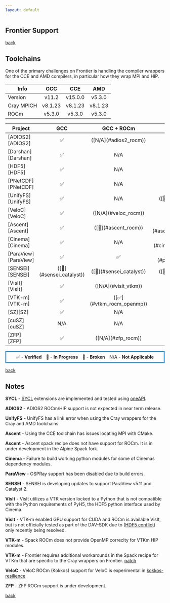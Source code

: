 ```yaml
---
layout: default
---
```


## Frontier Support

[back](./)

## Toolchains

One of the primary challenges on Frontier is handling the compiler wrappers
for the CCE and AMD compilers, in particular how they wrap MPI and HIP.

<table class="toolchain_table">
  <thead>
    <tr>
      <th>Info</th>
      <th style="text-align: center">GCC</th>
      <th style="text-align: center">CCE</th>
      <th style="text-align: center">AMD</th>
    </tr>
  </thead>
  <tbody>
    <tr>
      <td>
        Version
      </td>  <!-- Info -->
      <td style="text-align: center">v11.2</td>  <!-- GCC -->
      <td style="text-align: center">v15.0.0</td>  <!-- CCE -->
      <td style="text-align: center">v5.3.0</td>  <!-- AMD -->
    </tr>
    <tr>
      <td>
        Cray MPICH
      </td>  <!-- Info -->
      <td style="text-align: center">v8.1.23</td>  <!-- GCC -->
      <td style="text-align: center">v8.1.23</td>  <!-- CCE -->
      <td style="text-align: center">v8.1.23</td>  <!-- AMD -->
    </tr>
    <tr>
      <td>
        ROCm
      </td>  <!-- Info -->
      <td style="text-align: center">v5.3.0</td>  <!-- GCC -->
      <td style="text-align: center">v5.3.0</td>  <!-- CCE -->
      <td style="text-align: center">v5.3.0</td>  <!-- AMD -->
    </tr>
  </tbody>
</table>

<table class="status_table">
  <thead>
    <tr>
      <th>Project</th>
      <th style="text-align: center">GCC</th>
      <th style="text-align: center">GCC + ROCm</th>
      <th style="text-align: center">CCE</th>
      <th style="text-align: center">CCE + ROCm</th>
      <th style="text-align: center">AMD</th>
      <th style="text-align: center">AMD + ROCm</th>
    </tr>
  </thead>
  <tbody>
    <tr>
      <td markdown="span">
        [ADIOS2][ADIOS2]
      </td>
      <td class="verified" style="text-align: center">✅</td><!-- GCC -->
      <td class="na" style="text-align: center" markdown="span">([N/A](#adios2_rocm))</td><!-- GCC + ROCm -->
      <td class="verified" style="text-align: center">✅</td><!-- CCE -->
      <td class="na" style="text-align: center" markdown="span">([N/A](#adios2_rocm))</td><!-- CCE + ROCm -->
      <td class="verified" style="text-align: center">✅</td><!-- AMD -->
      <td class="na" style="text-align: center" markdown="span">([N/A](#adios2_rocm))</td><!-- AMD + ROCm -->
    </tr>
    <tr>
      <td markdown="span">
        [Darshan][Darshan]
      </td>
      <td class="verified" style="text-align: center">✅</td><!-- GCC -->
      <td class="na" style="text-align: center">N/A</td><!-- GCC + ROCm -->
      <td class="verified" style="text-align: center">✅</td><!-- CCE -->
      <td class="na" style="text-align: center">N/A</td><!-- CCE + ROCm -->
      <td class="verified" style="text-align: center">✅</td><!-- AMD -->
      <td class="na" style="text-align: center">N/A</td><!-- AMD + ROCm -->
    </tr>
    <tr>
      <td markdown="span">
        [HDF5][HDF5]
      </td>
      <td class="verified" style="text-align: center">✅</td><!-- GCC -->
      <td class="na" style="text-align: center">N/A</td><!-- GCC + ROCm -->
      <td class="verified" style="text-align: center">✅</td><!-- CCE -->
      <td class="na" style="text-align: center">N/A</td><!-- CCE + ROCm -->
      <td class="verified" style="text-align: center">✅</td><!-- AMD -->
      <td class="na" style="text-align: center">N/A</td><!-- AMD + ROCm -->
    </tr>
    <tr>
      <td markdown="span">
        [PNetCDF][PNetCDF]
      </td>
      <td class="verified" style="text-align: center">✅</td><!-- GCC -->
      <td class="na" style="text-align: center">N/A</td><!-- GCC + ROCm -->
      <td class="verified" style="text-align: center">✅</td><!-- CCE -->
      <td class="na" style="text-align: center">N/A</td><!-- CCE + ROCm -->
      <td class="verified" style="text-align: center">✅</td><!-- AMD -->
      <td class="na" style="text-align: center">N/A</td><!-- AMD + ROCm -->
    </tr>
    <tr>
      <td markdown="span">
        [UnifyFS][UnifyFS]
      </td>
      <td class="verified" style="text-align: center">✅</td><!-- GCC -->
      <td class="na" style="text-align: center">N/A</td><!-- GCC + ROCm -->
      <td class="in_progress" style="text-align: center" markdown="span">([🔎](#unifyfs_frontier))</td><!-- CCE -->
      <td class="na" style="text-align: center">N/A</td><!-- CCE + ROCm -->
      <td class="in_progress" style="text-align: center" markdown="span">([🔎](#unifyfs_frontier))</td><!-- AMD -->
      <td class="na" style="text-align: center">N/A</td><!-- AMD + ROCm -->
    </tr>
    <tr>
      <td markdown="span">
        [VeloC][VeloC]
      </td>
      <td class="verified" style="text-align: center">✅</td><!-- GCC -->
      <td class="na" style="text-align: center" markdown="span">([N/A](#veloc_rocm))</td><!-- GCC + ROCm -->
      <td class="verified" style="text-align: center">✅</td><!-- CCE -->
      <td class="na" style="text-align: center" markdown="span">([N/A](#veloc_rocm))</td><!-- CCE + ROCm -->
      <td class="verified" style="text-align: center">✅</td><!-- AMD -->
      <td class="na" style="text-align: center" markdown="span">([N/A](#veloc_rocm))</td><!-- AMD + ROCm -->
    </tr>
    <tr>
      <td markdown="span">
        [Ascent][Ascent]
      </td>
      <td class="verified" style="text-align: center">✅</td><!-- GCC -->
      <td class="in_progress" style="text-align: center" markdown="span">([🔎](#ascent_rocm))</td><!-- GCC + ROCm -->
      <td class="in_progress" style="text-align: center" markdown="span">([🔎](#ascent_find_mpi_frontier))</td><!-- CCE -->
      <td class="in_progress" style="text-align: center" markdown="span">([🔎](#ascent_rocm))</td><!-- CCE + ROCm -->
      <td class="in_progress" style="text-align: center" markdown="span">([🔎](#ascent_find_mpi_frontier))</td><!-- AMD -->
      <td class="in_progress" style="text-align: center" markdown="span">([🔎](#ascent_rocm))</td><!-- AMD + ROCm -->
    </tr>
    <tr>
      <td markdown="span">
        [Cinema][Cinema]
      </td>
      <td class="verified" style="text-align: center">✅</td><!-- GCC -->
      <td class="na" style="text-align: center">N/A</td><!-- GCC + ROCm -->
      <td class="in_progress" style="text-align: center" markdown="span">([🔎](#cinema_frontier_python))</td><!-- CCE -->
      <td class="na" style="text-align: center">N/A</td><!-- CCE + ROCm -->
      <td class="verified" style="text-align: center">✅</td><!-- AMD -->
      <td class="na" style="text-align: center">N/A</td><!-- AMD + ROCm -->
    </tr>
    <tr>
      <td markdown="span">
        [ParaView][ParaView]
      </td>
      <td class="verified" style="text-align: center">✅</td><!-- GCC -->
      <td class="verified" style="text-align: center">✅</td><!-- GCC + ROCm -->
      <td class="verified" style="text-align: center" markdown="span">([✅](#paraview_no_ospray))</td><!-- CCE -->
      <td class="verified" style="text-align: center" markdown="span">([✅](#paraview_no_ospray))</td><!-- CCE + ROCm -->
      <td class="verified" style="text-align: center" markdown="span">([✅](#paraview_no_ospray))</td><!-- AMD -->
      <td class="verified" style="text-align: center" markdown="span">([✅](#paraview_no_ospray))</td><!-- AMD + ROCm -->
    </tr>
    <tr>
      <td markdown="span">
        [SENSEI][SENSEI]
      </td>
      <td class="in_progress" style="text-align: center" markdown="span">([🔎](#sensei_catalyst))</td><!-- GCC -->
      <td class="in_progress" style="text-align: center" markdown="span">([🔎](#sensei_catalyst))</td><!-- GCC + ROCm -->
      <td class="in_progress" style="text-align: center" markdown="span">([🔎](#sensei_catalyst))</td><!-- CCE -->
      <td class="in_progress" style="text-align: center" markdown="span">([🔎](#sensei_catalyst))</td><!-- CCE + ROCm -->
      <td class="in_progress" style="text-align: center" markdown="span">([🔎](#sensei_catalyst))</td><!-- AMD -->
      <td class="in_progress" style="text-align: center" markdown="span">([🔎](#sensei_catalyst))</td><!-- AMD + ROCm -->
    </tr>
    <tr>
      <td markdown="span">
        [VisIt][VisIt]
      </td>
      <td class="verified" style="text-align: center">✅</td><!-- GCC -->
      <td class="na" style="text-align: center" markdown="span">([N/A](#visit_vtkm))</td><!-- GCC + ROCm -->
      <td class="in_progress" style="text-align: center">🔎</td><!-- CCE -->
      <td class="na" style="text-align: center" markdown="span">([N/A](#visit_vtkm))</td><!-- CCE + ROCm -->
      <td class="in_progress" style="text-align: center">🔎</td><!-- AMD -->
      <td class="na" style="text-align: center" markdown="span">([N/A](#visit_vtkm))</td><!-- AMD + ROCm -->
    </tr>
    <tr>
      <td markdown="span">
        [VTK-m][VTK-m]
      </td>
      <td class="verified" style="text-align: center">✅</td><!-- GCC -->
      <td class="verified" style="text-align: center" markdown="span">([✅](#vtkm_rocm_openmp))</td><!-- GCC + ROCm -->
      <td class="verified" style="text-align: center">🔎</td><!-- CCE -->
      <td class="verified" style="text-align: center" markdown="span">([✅](#vtkm_rocm_openmp) [✅](#vtkm_cray_wrapper_workaround))</td><!-- CCE + ROCm -->
      <td class="verified" style="text-align: center">🔎</td><!-- AMD -->
      <td class="verified" style="text-align: center" markdown="span">([✅](#vtkm_rocm_openmp) [✅](#vtkm_cray_wrapper_workaround))</td><!-- AMD + ROCm -->
    </tr>
    <tr>
      <td markdown="span">
        [SZ][SZ]
      </td>
      <td class="verified" style="text-align: center">✅</td><!-- GCC -->
      <td class="na" style="text-align: center">N/A</td><!-- GCC + ROCm -->
      <td class="verified" style="text-align: center">✅</td><!-- CCE -->
      <td class="na" style="text-align: center">N/A</td><!-- CCE + ROCm -->
      <td class="verified" style="text-align: center">✅</td><!-- AMD -->
      <td class="na" style="text-align: center">N/A</td><!-- AMD + ROCm -->
    </tr>
    <tr>
      <td markdown="span">
        [cuSZ][cuSZ]
      </td>
      <td class="na" style="text-align: center">N/A</td><!-- GCC -->
      <td class="na" style="text-align: center">N/A</td><!-- GCC + ROCm -->
      <td class="na" style="text-align: center">N/A</td><!-- CCE -->
      <td class="na" style="text-align: center">N/A</td><!-- CCE + ROCm -->
      <td class="na" style="text-align: center">N/A</td><!-- AMD -->
      <td class="na" style="text-align: center">N/A</td><!-- AMD + ROCm -->
    </tr>
    <tr>
      <td markdown="span">
        [ZFP][ZFP]
      </td>
      <td class="verified" style="text-align: center">✅</td><!-- GCC -->
      <td class="na" style="text-align: center" markdown="span">([N/A](#zfp_rocm))</td><!-- GCC + ROCm -->
      <td class="verified" style="text-align: center">🔎</td><!-- CCE -->
      <td class="na" style="text-align: center" markdown="span">([N/A](#zfp_rocm))</td><!-- CCE + ROCm -->
      <td class="verified" style="text-align: center">🔎</td><!-- AMD -->
      <td class="na" style="text-align: center" markdown="span">([N/A](#zfp_rocm))</td><!-- AMD + ROCm -->
    </tr>
  </tbody>
</table>

<p style="text-align:center; border-width:3px; border-style:solid; border-color:#4393c3; padding: 0.5em;">✅ - <b>Verified</b>&emsp;🔎 - <b>In Progress</b>&emsp;🚫 - <b>Broken</b>&emsp;N/A - <b>Not Applicable</b></p>

[back](./)

## Notes

<span id="oneapi_sycl">**SYCL**</span> - [SYCL](https://www.khronos.org/sycl/) extensions are implemented and tested using [oneAPI](https://www.intel.com/content/www/us/en/developer/tools/oneapi/overview.html).

<span id="adios2_rocm">**ADIOS2**</span> - ADIOS2 ROCm/HIP support is not expected in near term release.

<span id="unifyfs_frontier">**UnifyFS**</span> - UnifyFS has a link error when using the Cray wrappers for the Cray and AMD toolchains.

<span id="ascent_find_mpi_frontier">**Ascent**</span> - Using the CCE toolchain has issues locating MPI with CMake.

<span id="ascent_rocm">**Ascent**</span> - Ascent spack recipe does not have support for ROCm. It is in under development in the Alpine Spack fork.

<span id="cinema_frontier_python">**Cinema**</span> - Failure to build working python modules for some of Cinemas dependency modules.

<span id="paraview_no_ospray">**ParaView**</span> - OSPRay support has been disabled due to build errors.

<span id="sensei_catalyst">**SENSEI**</span> - SENSEI is developing updates to support ParaView v5.11 and Catalyst 2.

<span id="visit_hdf5_conflict">**VisIt**</span> - VisIt utilizes a VTK version locked to a Python that is not compatible with the Python requirements of PyH5, the HDF5 python interface used by Cinema.

<span id="visit_vtkm">**VisIt**</span> - VTK-m enabled GPU support for CUDA and ROCm is available VisIt, but is not officially tested as part of the DAV-SDK due to ([HDF5 conflict](#visit_hdf5_conflict)) only recently being resolved.

<span id="vtkm_rocm_openmp">**VTK-m**</span> - Spack ROCm does not provide OpenMP correclty for VTKm HIP modules.

<span id="vtkm_cray_wrapper_workaround">**VTK-m**</span> - Frontier requires additional workarounds in the Spack recipe for VTKm that are specific to the Cray wrappers on Frontier. [patch](https://github.com/spack/spack/pull/34427)

<span id="veloc_rocm">**VeloC**</span> - VeloC ROCm (Kokkos) support for VeloC is experimental in [kokkos-resilience](https://github.com/kokkos/kokkos-resilience)

<span id="zfp_rocm">**ZFP**</span> - ZFP ROCm support is under development.

[back](./)

[ADIOS2]: https://csmd.ornl.gov/software/adios2
[Darshan]: https://www.mcs.anl.gov/research/projects/darshan/
[HDF5]: https://www.hdfgroup.org/solutions/hdf5/
[PNetCDF]: https://parallel-netcdf.github.io/
[UnifyFS]: https://unifyfs.readthedocs.io/en/latest/
[VeloC]: https://veloc.readthedocs.io/en/latest/
[Ascent]: https://github.com/Alpine-DAV/ascent
[Cinema]: https://cinemascience.github.io
[ParaView]: https://paraview.org
[SENSEI]: https://sensei-insitu.org/
[VisIt]: https://visit-dav.github.io/visit-website/
[VTK-m]: https://m.vtk.org
[SZ]: https://szcompressor.org
[cuSZ]: https://github.com/szcompressor/cuSZ
[ZFP]: https://computing.llnl.gov/projects/zfp
